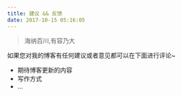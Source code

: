 ```yaml
---
title: 建议 && 反馈
date: 2017-10-15 05:16:05
---
```


> 海纳百川,有容乃大

如果您对我的博客有任何建议或者意见都可以在下面进行评论~
+ 期待博客更新的内容
+ 写作方式
+ ...